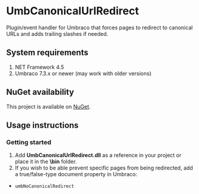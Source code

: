 # UmbCanonicalUrlRedirect
Plugin/event handler for Umbraco that forces pages to redirect to canonical URLs and adds trailing slashes if needed.

## System requirements
1. NET Framework 4.5
2. Umbraco 7.3.x or newer (may work with older versions)

## NuGet availability
This project is available on [NuGet](https://www.nuget.org/packages/UmbCanonicalUrlRedirect/).

## Usage instructions
### Getting started
1. Add **UmbCanonicalUrlRedirect.dll** as a reference in your project or place it in the **\bin** folder.
2. If you wish to be able prevent specific pages from being redirected, add a true/false-type document property in Umbraco:
  - `umbNoCanonicalRedirect`

